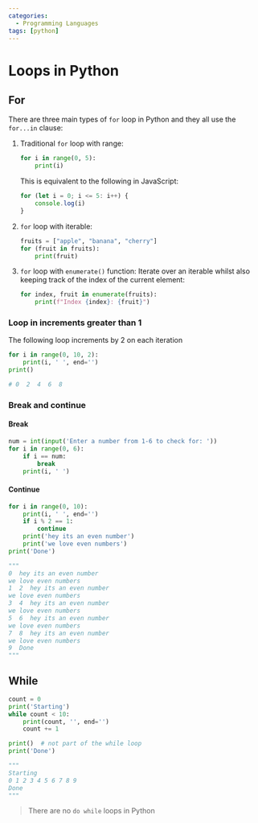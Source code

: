 ```yaml
---
categories:
  - Programming Languages
tags: [python]
---
```


# Loops in Python

## For

There are three main types of `for` loop in Python and they all use the
`for...in` clause:

1. Traditional `for` loop with range:

   ```py
   for i in range(0, 5):
       print(i)
   ```

   This is equivalent to the following in JavaScript:

   ```js
   for (let i = 0; i <= 5: i++) {
       console.log(i)
   }
   ```

2. `for` loop with iterable:

   ```py
   fruits = ["apple", "banana", "cherry"]
   for (fruit in fruits):
       print(fruit)
   ```

3. `for` loop with `enumerate()` function: Iterate over an iterable whilst also
   keeping track of the index of the current element:
   ```py
   for index, fruit in enumerate(fruits):
       print(f"Index {index}: {fruit}")
   ```

### Loop in increments greater than 1

The following loop increments by 2 on each iteration

```py
for i in range(0, 10, 2):
    print(i, ' ', end='')
print()

# 0  2  4  6  8
```

### Break and continue

#### Break

```py
num = int(input('Enter a number from 1-6 to check for: '))
for i in range(0, 6):
    if i == num:
        break
    print(i, ' ')
```

#### Continue

```py
for i in range(0, 10):
    print(i, ' ', end='')
    if i % 2 == 1:
        continue
    print('hey its an even number')
    print('we love even numbers')
print('Done')

"""
0  hey its an even number
we love even numbers
1  2  hey its an even number
we love even numbers
3  4  hey its an even number
we love even numbers
5  6  hey its an even number
we love even numbers
7  8  hey its an even number
we love even numbers
9  Done
"""
```

## While

```python
count = 0
print('Starting')
while count < 10:
    print(count, '', end='')
    count += 1

print()  # not part of the while loop
print('Done')

"""
Starting
0 1 2 3 4 5 6 7 8 9
Done
"""
```

> There are no `do while` loops in Python
